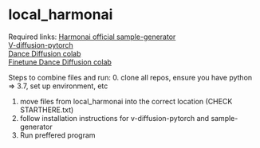 # local_harmonai

Required links: 
<a href="https://github.com/Harmonai-org/sample-generator">Harmonai official sample-generator</a><br>
<a href="https://github.com/crowsonkb/v-diffusion-pytorch">V-diffusion-pytorch</a><br>
<a href="https://colab.research.google.com/github/Harmonai-org/sample-generator/blob/main/Dance_Diffusion.ipynb">Dance Diffusion colab</a><br>
<a href="https://colab.research.google.com/github/Harmonai-org/sample-generator/blob/main/Finetune_Dance_Diffusion.ipynb">Finetune Dance Diffusion colab</a><br>


Steps to combine files and run:
0. clone all repos, ensure you have python => 3.7, set up environment, etc
1. move files from local_harmonai into the correct location (CHECK STARTHERE.txt)
2. follow installation instructions for v-diffusion-pytorch and sample-generator</a>
3. Run preffered program 
